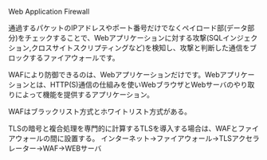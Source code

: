 
Web Application Firewall

通過するパケットのIPアドレスやポート番号だけでなくペイロード部(データ部分)をチェックすることで、Webアプリケーションに対する攻撃(SQLインジェクション,クロスサイトスクリプティングなど)を検知し、攻撃と判断した通信をブロックするファイアウォールです。

WAFにより防御できるのは、Webアプリケーションだけです。Webアプリケーションとは、HTTP(S)通信の仕組みを使いWebブラウザとWebサーバのやり取りによって機能を提供するアプリケーション。

WAFはブラックリスト方式とホワイトリスト方式がある。

TLSの暗号と複合処理を専門的に計算するTLSを導入する場合は、WAFとファイアウォールの間に設置する。
インターネット->ファイアウォール->TLSアクセラレーター->WAF->WEBサーバ
